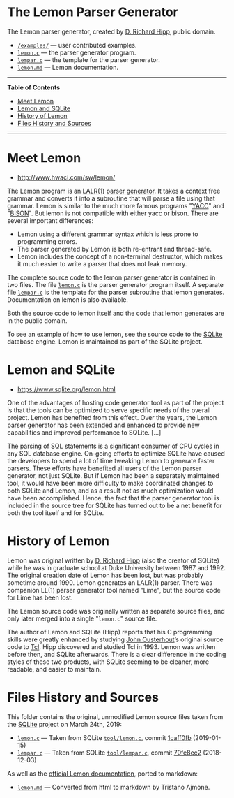 # The Lemon Parser Generator

The Lemon parser generator, created by [D. Richard Hipp], public domain.

- [`/examples/`][examples] — user contributed examples.
- [`lemon.c`][lemon.c] — the parser generator program.
- [`lempar.c`][lempar.c] — the template for the parser generator.
- [`lemon.md`][lemon.md] — Lemon documentation.

-----

**Table of Contents**

<!-- MarkdownTOC autolink="true" bracket="round" autoanchor="false" lowercase="only_ascii" uri_encoding="true" levels="1,2,3" -->

- [Meet Lemon](#meet-lemon)
- [Lemon and SQLite](#lemon-and-sqlite)
- [History of Lemon](#history-of-lemon)
- [Files History and Sources](#files-history-and-sources)

<!-- /MarkdownTOC -->

-----

# Meet Lemon

- http://www.hwaci.com/sw/lemon/

The Lemon program is an [LALR(1)]  [parser generator].
It takes a context free grammar and converts it into a subroutine that will parse a file using that grammar.
Lemon is similar to the much more famous programs "[YACC]" and "[BISON]".
But lemon is not compatible with either yacc or bison.
There are several important differences:

* Lemon using a different grammar syntax which is less prone to programming errors.
* The parser generated by Lemon is both re-entrant and thread-safe.
* Lemon includes the concept of a non-terminal destructor, which makes it much easier to write a parser that does not leak memory.

The complete source code to the lemon parser generator is contained in two files.
The file [`lemon.c`][lemon.c] is the parser generator program itself.
A separate file [`lempar.c`][lempar.c] is the template for the parser subroutine that lemon generates.
Documentation on lemon is also available.

Both the source code to lemon itself and the code that lemon generates are in the public domain.

To see an example of how to use lemon, see the source code to the [SQLite] database engine.
Lemon is maintained as part of the SQLite project.


# Lemon and SQLite

- https://www.sqlite.org/lemon.html

One of the advantages of hosting code generator tool as part of the project is that the tools can be optimized to serve specific needs of the overall project.
Lemon has benefited from this effect.
Over the years, the Lemon parser generator has been extended and enhanced to provide new capabilities and improved performance to SQLite. [...]

The parsing of SQL statements is a significant consumer of CPU cycles in any SQL database engine.
On-going efforts to optimize SQLite have caused the developers to spend a lot of time tweaking Lemon to generate faster parsers.
These efforts have benefited all users of the Lemon parser generator, not just SQLite.
But if Lemon had been a separately maintained tool, it would have been more difficulty to make coordinated changes to both SQLite and Lemon, and as a result not as much optimization would have been accomplished.
Hence, the fact that the parser generator tool is included in the source tree for SQLite has turned out to be a net benefit for both the tool itself and for SQLite.


# History of Lemon

Lemon was original written by [D. Richard Hipp]  (also the creator of SQLite) while he was in graduate school at Duke University between 1987 and 1992.
The original creation date of Lemon has been lost, but was probably sometime around 1990.
Lemon generates an LALR(1) parser.
There was companion LL(1) parser generator tool named "Lime", but the source code for Lime has been lost.

The Lemon source code was originally written as separate source files, and only later merged into a single "`lemon.c`" source file.

The author of Lemon and SQLite (Hipp) reports that his C programming skills were greatly enhanced by studying [John Ousterhout]’s original source code to [Tcl].
Hipp discovered and studied Tcl in 1993.
Lemon was written before then, and SQLite afterwards.
There is a clear difference in the coding styles of these two products, with SQLite seeming to be cleaner, more readable, and easier to maintain.


# Files History and Sources

This folder contains the original, unmodified Lemon source files taken from the [SQLite] project on March 24th, 2019:

- [`lemon.c`][lemon.c] — Taken from SQLite [`tool/lemon.c`][us lemon.c], commit [1caff0fb] (2019-01-15)
- [`lempar.c`][lempar.c] — Taken from SQLite [`tool/lempar.c`][us lempar.c], commit [70fe8ec2] (2018-12-03)

As well as the [official Lemon documentation], ported to markdown:

- [`lemon.md`][lemon.md] — Converted from html to markdown by Tristano Ajmone.

<!-----------------------------------------------------------------------------
                               REFERENCE LINKS
------------------------------------------------------------------------------>

[LALR(1)]: https://en.wikipedia.org/wiki/LALR_parser "See Wikipedia page on LALR parser"
[parser generator]: https://en.wikipedia.org/wiki/Compiler-compiler "See Wikipedia page on Compiler-compiler"

<!-- project files -->

[lemon.c]: ./lemon.c "View source"
[lempar.c]: ./lempar.c "View source"
[lemon.md]: ./lemon.md "View source"

<!-- project folders -->

[examples]: ./examples/ "Navigate folder"

<!-- upstream -->

[us lemon.c]: https://www.sqlite.org/src/file/tool/lemon.c "View upstream source file"
[us lempar.c]: https://www.sqlite.org/src/file/tool/lempar.c "View upstream source file"

[1caff0fb]: https://www.sqlite.org/src/info/1caff0fb0b2051e2 "View upstream commit"
[70fe8ec2]: https://www.sqlite.org/src/info/70fe8ec2ae3099b8 "View upstream commit"

[official Lemon documentation]: https://sqlite.org/src/doc/trunk/doc/lemon.html "View original HTML documentation"

<!-- 3rd party tools -->

[SQLite]: http://www.sqlite.org/ "Visit SQLite website"
[Bison]: https://www.gnu.org/software/bison/ "Visit GNU Bison website"
[Yacc]: https://en.wikipedia.org/wiki/Yacc "Wikipedia page on Yacc"
[Tcl]: https://www.tcl.tk/ "Visit Tcl website"

<!-- people -->

[D. Richard Hipp]: http://www.hwaci.com/drh/ "Visit D. Richard Hipp's website"
[John Ousterhout]: https://web.stanford.edu/~ouster/cgi-bin/home.php "Visit John Ousterhout's web page at Stanford University"

<!-- EOF -->
